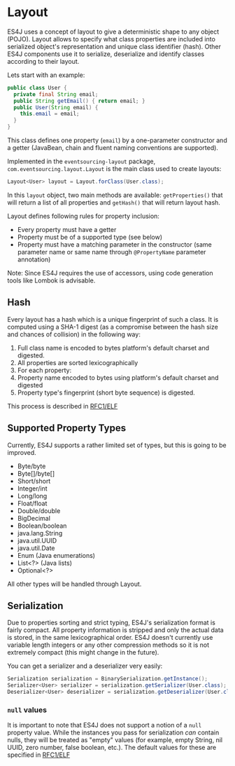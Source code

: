 # Layout

ES4J uses a concept of layout to give a deterministic shape to any object
(POJO). Layout allows to specify what class properties are included into serialized object's representation and unique class identifier (hash). Other
ES4J components use it to serialize, deserialize and identify classes according to their layout.


Lets start with an example:

```java
public class User {
  private final String email;
  public String getEmail() { return email; }
  public User(String email) {
    this.email = email;
  }
}
```

This class defines one property (`email`) by a one-parameter constructor and a getter (JavaBean, chain and fluent naming conventions are supported).

Implemented in the `eventsourcing-layout` package, `com.eventsourcing.layout.Layout` is the main class used to create layouts:

```java
Layout<User> layout = Layout.forClass(User.class);
```

In this `layout` object, two main methods are available: `getProperties()`
that will return a list of all properties and `getHash()` that will return
layout hash.

Layout defines following rules for property inclusion:

* Every property must have a getter
* Property must be of a supported type (see below)
* Property must have a matching parameter in the constructor (same parameter name or same name through `@PropertyName` parameter annotation)

Note: Since ES4J requires the use of accessors, using code generation tools like Lombok is advisable.

## Hash

Every layout has a hash which is a unique fingerprint of such a class. It is computed using a SHA-1 digest (as a compromise between the hash size and chances of collision) in the following way:

1. Full class name is encoded to bytes platform's default charset and digested.
1. All properties are sorted lexicographically
1. For each property:
  1. Property name encoded to bytes using platform's default charset and digested
  1. Property type's fingerprint (short byte sequence) is digested.

This process is described in [RFC1/ELF](http://rfc.eventsourcing.com/spec:1/ELF)

## Supported Property Types

Currently, ES4J supports a rather limited set of types, but this is going
to be improved.

* Byte/byte
* Byte[]/byte[]
* Short/short
* Integer/int
* Long/long
* Float/float
* Double/double
* BigDecimal
* Boolean/boolean
* java.lang.String
* java.util.UUID
* java.util.Date
* Enum (Java enumerations)
* List<?> (Java lists)
* Optional<?>

All other types will be handled through Layout.

## Serialization

Due to properties sorting and strict typing, ES4J's serialization format
is fairly compact. All property information is stripped and only the actual data is stored, in the same lexicographical order. ES4J doesn't currently use
variable length integers or any other compression methods so it is not extremely compact (this might change in the future).

You can get a serializer and a deserializer very easily:

```java
Serialization serialization = BinarySerialization.getInstance();
Serializer<User> serializer = serialization.getSerializer(User.class);
Deserializer<User> deserializer = serialization.getDeserializer(User.class);
```


### `null` values

It is important to note that ES4J does not support a notion of a `null`
property value. While the instances you pass for serialization *can* contain
nulls, they will be treated as "empty" values (for example, empty String, nil UUID, zero number, false boolean, etc.). The default values for these are
specified in [RFC1/ELF](http://rfc.eventsourcing.com/spec:1/ELF/)
